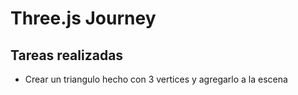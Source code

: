 # Three.js Journey

## Tareas realizadas

<!-- - Agregar diferentes figuras 3D a la escena -->

- Crear un triangulo hecho con 3 vertices y agregarlo a la escena
